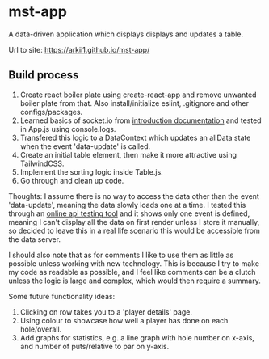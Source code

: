 # mst-app
A data-driven application which displays displays and updates a table.

Url to site: https://arkii1.github.io/mst-app/

## Build process
1. Create react boiler plate using create-react-app and remove unwanted boiler plate from that. Also install/initialize eslint, .gitignore and other configs/packages.
2. Learned basics of socket.io from [introduction documentation](https://socket.io/docs/v4/) and tested in App.js using console.logs.
3. Transfered this logic to a DataContext which updates an allData state when the event 'data-update' is called.
4. Create an initial table element, then make it more attractive using TailwindCSS.
5. Implement the sorting logic inside Table.js.
6. Go through and clean up code.

Thoughts:
I assume there is no way to access the data other than the event 'data-update', meaning the data slowly loads one at a time. I tested this through an [online api testing tool](https://reqbin.com/) and it shows only one event is defined, meaning I can't display all the data on first render unless I store it manually, so decided to leave this in a real life scenario this would be accessible from the data server.

I should also note that as for comments I like to use them as little as possible unless working with new technology. This is because I try to make my code as readable as possible, and I feel like comments can be a clutch unless the logic is large and complex, which would then require a summary.

Some future functionality ideas:
1. Clicking on row takes you to a 'player details' page.
2. Using colour to showcase how well a player has done on each hole/overall.
3. Add graphs for statistics, e.g. a line graph with hole number on x-axis, and number of puts/relative to par on y-axis.
